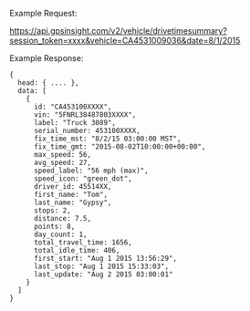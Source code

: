 Example Request:

https://api.gpsinsight.com/v2/vehicle/drivetimesummary?session_token=xxxx&vehicle=CA4531009036&date=8/1/2015

Example Response:

    {
      head: { .... },
      data: [
        {
          id: "CA453100XXXX",
          vin: "5FNRL38487803XXXX",
          label: "Truck 3089",
          serial_number: 453100XXXX,
          fix_time_mst: "8/2/15 03:00:00 MST",
          fix_time_gmt: "2015-08-02T10:00:00+00:00",
          max_speed: 56,
          avg_speed: 27,
          speed_label: "56 mph (max)",
          speed_icon: "green_dot",
          driver_id: 45514XX,
          first_name: "Tom",
          last_name: "Gypsy",
          stops: 2,
          distance: 7.5,
          points: 8,
          day_count: 1,
          total_travel_time: 1656,
          total_idle_time: 406,
          first_start: "Aug 1 2015 13:56:29",
          last_stop: "Aug 1 2015 15:33:03",
          last_update: "Aug 2 2015 03:00:01"
        }
      ]
    }
